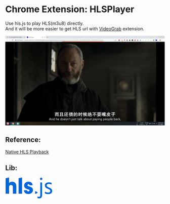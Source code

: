 # Chrome Extension: HLSPlayer
Use hls.js to play HLS(m3u8) directly.  
And it will be more easier to get HLS url with [VideoGrab](https://github.com/sonichy/VideoGrab) extension.

![alt](preview.png)  

## Reference:  
[Native HLS Playback](https://chrome.google.com/webstore/detail/native-hls-playback/emnphkkblegpebimobpbekeedfgemhof)  
## Lib:  
[![alt](hlsjs.png)](https://github.com/video-dev/hls.js/)